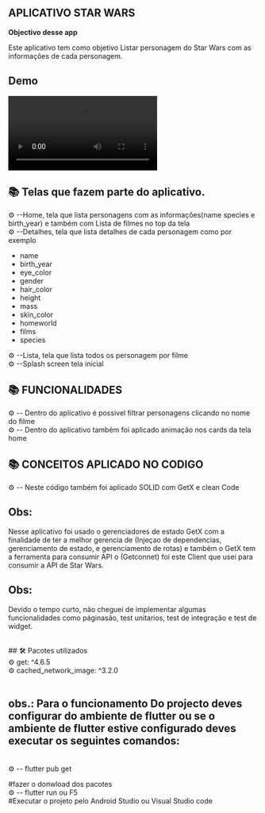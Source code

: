 ## APLICATIVO STAR WARS


<b>Objectivo desse app </b>   

<p> Este aplicativo  tem como objetivo Listar personagem do Star Wars com as informações de cada personagem.


## Demo

![normal](https://github.com/Jacob-dvlp/https://github.com/Jacob-dvlp/frontend-challenge/blob/master/demo_video.webm)


## 📚 Telas que fazem parte do aplicativo.

 ⚙ --Home, tela que  lista  personagens com as informações(name species e birth_year) e também  com  Lista de filmes no top da tela <br>
 ⚙ --Detalhes, tela que lista detalhes de cada personagem como por exemplo  <br>
- name <br>
- birth_year <br>
- eye_color<br>
- gender<br>
- hair_color<br>
- height<br>
- mass<br>
- skin_color<br>
- homeworld<br>
- films<br>
- species<br>

 ⚙ --Lista, tela que lista todos os personagem por filme <br>
 ⚙ --Splash screen tela inicial <br>

## 📚  FUNCIONALIDADES

 ⚙ -- Dentro do aplicativo é possivel filtrar personagens clicando no nome do filme <br>
 ⚙ -- Dentro do aplicativo também foi aplicado  animação nos cards da tela home <br>

## 📚  CONCEITOS APLICADO NO CODIGO
  ⚙ -- Neste  código também foi aplicado  SOLID com  GetX e clean Code <br>
 
## Obs:
 Nesse aplicativo foi usado o gerenciadores de estado GetX com a finalidade de  ter a melhor gerencia de (Injeçao de dependencias, gerenciamento de estado, e gerenciamento de rotas) e também o GetX tem a ferramenta para consumir API o (Getconnet) foi este Client que usei para consumir a API de Star Wars.  


 ## Obs: 
 Devido  o  tempo curto, não cheguei de implementar algumas funcionalidades como páginasão, test unitarios, test de integração e test de widget.
 
<br>
## 🛠 Pacotes utilizados <br>  
⚙ get: ^4.6.5 <br>  
⚙ cached_network_image: ^3.2.0 <br>

<br>

 ## obs.: Para o funcionamento Do projecto deves configurar do ambiente de flutter ou se  o ambiente de flutter  estive configurado deves executar os seguintes comandos:

 <br>
 ⚙ -- flutter pub get <br>
 
 #fazer o donwload dos pacotes <br>
 ⚙ -- flutter run ou F5 <br>
 #Executar o projeto pelo Android Studio ou Visual Studio code <br>
 
 




 

